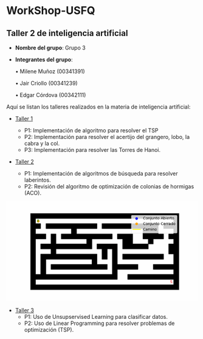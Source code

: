 # WorkShop-USFQ
## Taller 2 de inteligencia artificial

- **Nombre del grupo**: Grupo 3
- **Integrantes del grupo**:

    • Milene Muñoz (00341391)

    • Jair Criollo (00341239)

    • Edgar Córdova (00342111)


Aquí se listan los talleres realizados en la materia de inteligencia artificial:
- [Taller 1](/Taller1/README.md)
  - P1: Implementación de algoritmo para resolver el TSP
  - P2: Implementación para resolver el acertijo del grangero, lobo, la cabra y la col.
  - P3: Implementación para resolver las Torres de Hanoi.

- [Taller 2](/Taller2/README.md)
  - P1: Implementación de algoritmos de búsqueda para resolver laberintos.
  - P2: Revisión del algoritmo de optimización de colonias de hormigas (ACO).

    
![Maze1](/Taller2/images/L2_astar_animation.gif) 
- [Taller 3](/Taller3/README.md)
  - P1: Uso de Unsupservised Learning para clasificar datos.
  - P2: Uso de Linear Programming para resolver problemas de optimización (TSP).